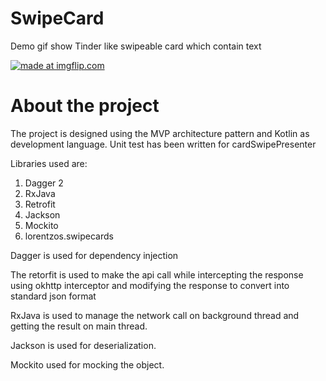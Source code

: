 # SwipeCard

Demo gif show Tinder like swipeable card which contain text

<a href="https://imgflip.com/gif/3gjxp5"><img src="https://i.imgflip.com/3gjxp5.gif" title="made at imgflip.com"/></a>

# About the project

The project is designed using the MVP architecture pattern and Kotlin as development language. 
Unit test has been written for cardSwipePresenter

Libraries used are:
1. Dagger 2
2. RxJava
3. Retrofit
4. Jackson
5. Mockito
6. lorentzos.swipecards


Dagger is used for dependency injection

The retorfit is used to make the api call while intercepting the response using okhttp interceptor and modifying the response to convert
into standard json format

RxJava is used to manage the network call on background thread and getting the result on main thread.

Jackson is used for deserialization.

Mockito used for mocking the object.
